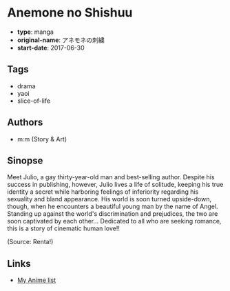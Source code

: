 # Anemone no Shishuu

-   **type**: manga
-   **original-name**: アネモネの刺繍
-   **start-date**: 2017-06-30

## Tags

-   drama
-   yaoi
-   slice-of-life

## Authors

-   m:m (Story & Art)

## Sinopse

Meet Julio, a gay thirty-year-old man and best-selling author. Despite his success in publishing, however, Julio lives a life of solitude, keeping his true identity a secret while harboring feelings of inferiority regarding his sexuality and bland appearance. His world is soon turned upside-down, though, when he encounters a beautiful young man by the name of Angel. Standing up against the world's discrimination and prejudices, the two are soon captivated by each other... Dedicated to all who are seeking romance, this is a story of cinematic human love!!

(Source: Renta!)

## Links

-   [My Anime list](https://myanimelist.net/manga/115856/Anemone_no_Shishuu)
